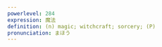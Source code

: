 ```yaml
---
powerlevel: 284
expression: 魔法
definition: (n) magic; witchcraft; sorcery; (P)
pronunciation: まほう
---
```

